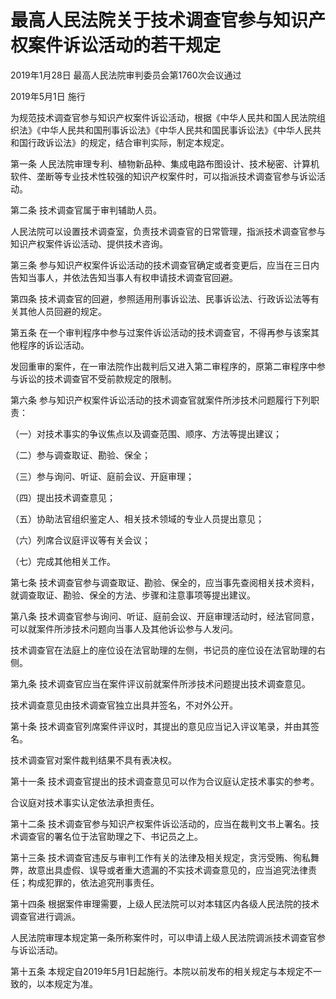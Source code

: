 # 最高人民法院关于技术调查官参与知识产权案件诉讼活动的若干规定

2019年1月28日 最高人民法院审判委员会第1760次会议通过

2019年5月1日 施行

<!-- INFO END -->

为规范技术调查官参与知识产权案件诉讼活动，根据《中华人民共和国人民法院组织法》《中华人民共和国刑事诉讼法》《中华人民共和国民事诉讼法》《中华人民共和国行政诉讼法》的规定，结合审判实际，制定本规定。

第一条 人民法院审理专利、植物新品种、集成电路布图设计、技术秘密、计算机软件、垄断等专业技术性较强的知识产权案件时，可以指派技术调查官参与诉讼活动。

第二条 技术调查官属于审判辅助人员。

人民法院可以设置技术调查室，负责技术调查官的日常管理，指派技术调查官参与知识产权案件诉讼活动、提供技术咨询。

第三条 参与知识产权案件诉讼活动的技术调查官确定或者变更后，应当在三日内告知当事人，并依法告知当事人有权申请技术调查官回避。

第四条 技术调查官的回避，参照适用刑事诉讼法、民事诉讼法、行政诉讼法等有关其他人员回避的规定。

第五条 在一个审判程序中参与过案件诉讼活动的技术调查官，不得再参与该案其他程序的诉讼活动。

发回重审的案件，在一审法院作出裁判后又进入第二审程序的，原第二审程序中参与诉讼的技术调查官不受前款规定的限制。

第六条 参与知识产权案件诉讼活动的技术调查官就案件所涉技术问题履行下列职责：

（一）对技术事实的争议焦点以及调查范围、顺序、方法等提出建议；

（二）参与调查取证、勘验、保全；

（三）参与询问、听证、庭前会议、开庭审理；

（四）提出技术调查意见；

（五）协助法官组织鉴定人、相关技术领域的专业人员提出意见；

（六）列席合议庭评议等有关会议；

（七）完成其他相关工作。

第七条 技术调查官参与调查取证、勘验、保全的，应当事先查阅相关技术资料，就调查取证、勘验、保全的方法、步骤和注意事项等提出建议。

第八条 技术调查官参与询问、听证、庭前会议、开庭审理活动时，经法官同意，可以就案件所涉技术问题向当事人及其他诉讼参与人发问。

技术调查官在法庭上的座位设在法官助理的左侧，书记员的座位设在法官助理的右侧。

第九条 技术调查官应当在案件评议前就案件所涉技术问题提出技术调查意见。

技术调查意见由技术调查官独立出具并签名，不对外公开。

第十条 技术调查官列席案件评议时，其提出的意见应当记入评议笔录，并由其签名。

技术调查官对案件裁判结果不具有表决权。

第十一条 技术调查官提出的技术调查意见可以作为合议庭认定技术事实的参考。

合议庭对技术事实认定依法承担责任。

第十二条 技术调查官参与知识产权案件诉讼活动的，应当在裁判文书上署名。技术调查官的署名位于法官助理之下、书记员之上。

第十三条 技术调查官违反与审判工作有关的法律及相关规定，贪污受贿、徇私舞弊，故意出具虚假、误导或者重大遗漏的不实技术调查意见的，应当追究法律责任；构成犯罪的，依法追究刑事责任。

第十四条 根据案件审理需要，上级人民法院可以对本辖区内各级人民法院的技术调查官进行调派。

人民法院审理本规定第一条所称案件时，可以申请上级人民法院调派技术调查官参与诉讼活动。

第十五条 本规定自2019年5月1日起施行。本院以前发布的相关规定与本规定不一致的，以本规定为准。